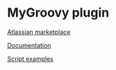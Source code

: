 # MyGroovy plugin

[Atlassian marketplace](https://marketplace.atlassian.com/1218755)

[Documentation](https://my-com.atlassian.net/wiki/spaces/GROOVY/overview)

[Script examples](https://github.com/mailru/jira-scripts)
